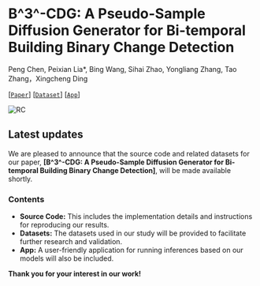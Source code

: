 # B^3^-CDG: A Pseudo-Sample Diffusion Generator for Bi-temporal Building Binary Change Detection

Peng Chen, Peixian Lia*, Bing Wang, Sihai Zhao, Yongliang Zhang, Tao Zhang，Xingcheng Ding

[[`Paper`](....)]  [[`Dataset`](...)] [[`App`](...)]

![RC](./README.assets/RC.png)

## Latest updates

We are pleased to announce that the source code and related datasets for our paper, **[B^3^-CDG: A Pseudo-Sample Diffusion Generator for Bi-temporal Building Binary Change Detection]**, will be made available shortly.

### Contents

- **Source Code:** This includes the implementation details and instructions for reproducing our results.
- **Datasets:** The datasets used in our study will be provided to facilitate further research and validation.
- **App:** A user-friendly application for running inferences based on our models will also be included.

**Thank you for your interest in our work!**
